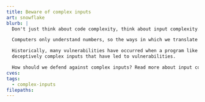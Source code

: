 ```yaml
---
title: Beware of complex inputs
art: snowflake
blurb: |
  Don't just think about code complexity, think about input complexity.

  Computers only understand numbers, so the ways in which we translate our inputs are quite elaborate.

  Historically, many vulnerabilities have occurred when a program like an expressive language, a deeply-nested structure, or an intricate compression algorithm. Embedded fonts, URLs, directory paths, video media, vector graphics, query strings, custom protocols, and raster graphics are just a few examples of
  deceptively complex inputs that have led to vulnerabilities.

  How should we defend against complex inputs? Read more about input complexity and see some examples over at our tag, [:tag:](/tags/complex inputs).
cves:
tags:
  - complex-inputs
filepaths:
---
```


